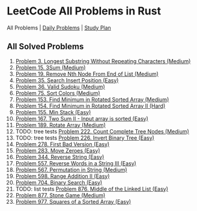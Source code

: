 LeetCode All Problems in Rust
=============================

All Problems | [Daily Problems](DAILY.md) | [Study Plan](STUDY_PLAN.md)

All Solved Problems
-------------------

1. [Problem 3. Longest Substring Without Repeating Characters (Medium)](problem_0003/)
2. [Problem 15. 3Sum (Medium)](problem_0015/)
3. [Problem 19. Remove Nth Node From End of List (Medium)](problem_0019/)
4. [Problem 35. Search Insert Position (Easy)](problem_0035/)
5. [Problem 36. Valid Sudoku (Medium)](problem_0036/)
6. [Problem 75. Sort Colors (Medium)](problem_0075/)
7. [Problem 153. Find Minimum in Rotated Sorted Array (Medium)](problem_0153/)
8. [Problem 154. Find Minimum in Rotated Sorted Array II (Hard)](problem_0154/)
9. [Problem 155. Min Stack (Easy)](problem_0155/)
10. [Problem 167. Two Sum II - Input array is sorted (Easy)](problem_0167/)
11. [Problem 189. Rotate Array (Medium)](problem_0189/)
12. TODO: tree tests [Problem 222. Count Complete Tree Nodes (Medium)](problem_0222/)
13. TODO: tree tests [Problem 226. Invert Binary Tree (Easy)](problem_0226/)
14. [Problem 278. First Bad Version (Easy)](problem_0278/)
15. [Problem 283. Move Zeroes (Easy)](problem_0283/)
16. [Problem 344. Reverse String (Easy)](problem_0344/)
17. [Problem 557. Reverse Words in a String III (Easy)](problem_0557/)
18. [Problem 567. Permutation in String (Medium)](problem_0567/)
19. [Problem 598. Range Addition II (Easy)](problem_0598/)
20. [Problem 704. Binary Search (Easy)](problem_0704/)
21. TODO: list tests [Problem 876. Middle of the Linked List (Easy)](problem_0876/)
22. [Problem 877. Stone Game (Medium)](problem_0877/)
23. [Problem 977. Squares of a Sorted Array (Easy)](problem_0977/)
